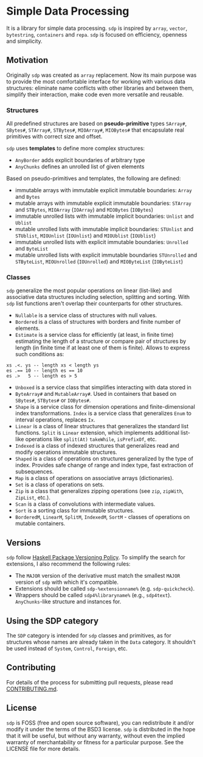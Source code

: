 # Simple Data Processing

It is a library for simple data processing. `sdp` is inspired by `array`,
`vector`, `bytestring`, `containers` and `repa`. `sdp` is focused on efficiency,
openness and simplicity.

## Motivation

Originally `sdp` was created as `array` replacement. Now its main purpose was to
provide the most comfortable interface for working with various data structures:
eliminate name conflicts with other libraries and between them, simplify their
interaction, make code even more versatile and reusable.

### Structures

All predefined structures are based on **pseudo-primitive** types `SArray#`,
`SBytes#`, `STArray#`, `STBytes#`, `MIOArray#`, `MIOBytes#` that encapsulate
real primitives with correct size and offset.

`sdp` uses **templates** to define more complex structures:
* `AnyBorder` adds explicit boundaries of arbitrary type
* `AnyChunks` defines an unrolled list of given elements

Based on pseudo-primitives and templates, the following are defined:
* immutable arrays with immutable explicit immutable boundaries: `Array` and
`Bytes`
* mutable arrays with immutable explicit immutable boundaries: `STArray` and
`STBytes`, `MIOArray` (`IOArray`) and `MIOBytes` (`IOBytes`)
* immutable unrolled lists with immutable implicit boundaries: `Unlist` and
`Ublist`
* mutable unrolled lists with immutable implicit boundaries: `STUnlist` and
`STUblist`, `MIOUnlist` (`IOUnlist`) and `MIOUblist` (`IOUblist`)
* immutable unrolled lists with explicit immutable boundaries: `Unrolled` and
`ByteList`
* mutable unrolled lists with explicit immutable boundaries `STUnrolled` and
`STByteList`, `MIOUnrolled` (`IOUnrolled`) and `MIOByteList` (`IOByteList`)

### Classes

`sdp` generalize the most popular operations on linear (list-like) and
associative data structures including selection, splitting and sorting. With
`sdp` list functions aren't overlap their counterparts for other structures.

* `Nullable` is a service class of structures with null values.
* `Bordered` is a class of structures with borders and finite number of elements.
* `Estimate` is a service class for efficiently (at least, in finite time)
estimating the length of a structure or compare pair of structures by length (in
finite time if at least one of them is finite). Allows to express such
conditions as:
```
xs .<. ys -- length xs < length ys
es .== 10 -- length es == 10
es .>   5 -- length es > 5
```
* `Unboxed` is a service class that simplifies interacting with data stored in
* `ByteArray#` and `MutableArray#`. Used in containers that based on `SBytes#`,
`STBytes#` or `IOBytes#`.
* `Shape` is a service class for dimension operations and finite-dimensional
index transformations. `Index` is a service class that generalizes `Enum` to
interval operations, replaces `Ix`.
* `Linear` is a class of linear structures that generalizes the standard list
functions. `Split` is `Linear` extension, which implements additional list-like
operations like `split(At)` `takeWhile`, `isPrefixOf`, etc.
* `Indexed` is a class of indexed structures that generalizes read and modify
operations immutable structures.
* `Shaped` is a class of operations on structures generalized by the type of
index. Provides safe change of range and index type, fast extraction of
subsequences.
* `Map` is a class of operations on associative arrays (dictionaries).
* `Set` is a class of operations on sets.
* `Zip` is a class that generalizes zipping operations (see `zip`, `zipWith`,
`ZipList`, etc.).
* `Scan` is a class of convolutions with intermediate values.
* `Sort` is a sorting class for immutable structures.
* `BorderedM`, `LinearM`, `SplitM`, `IndexedM`, `SortM` - classes of operations
on mutable containers.

## Versions

`sdp` follow [Haskell Package Versioning Policy](https://pvp.haskell.org). To
simplify the search for extensions, I also recommend the following rules:
* The `MAJOR` version of the derivative must match the smallest `MAJOR` version
of `sdp` with which it's compatible.
* Extensions should be called `sdp-%extensionname%` (e.g. `sdp-quickcheck`).
* Wrappers should be called `sdp4%libraryname%` (e.g., `sdp4text`).
`AnyChunks`-like structure and instances for.

## Using the SDP category

The `SDP` category is intended for `sdp` classes and primitives, as for
structures whose names are already taken in the `Data` category. It shouldn't be
used instead of `System`, `Control`, `Foreign`, etc.

## Contributing
For details of the process for submitting pull requests, please read
[CONTRIBUTING.md](https://github.com/andreymulik/sdp/blob/master/CONTRIBUTING.md).

## License
`sdp` is FOSS (free and open source software), you can redistribute it and/or
modify it under the terms of the BSD3 license. `sdp` is distributed in the hope
that it will be useful, but without any warranty, without even the implied
warranty of merchantability or fitness for a particular purpose. See the LICENSE
file for more details.


